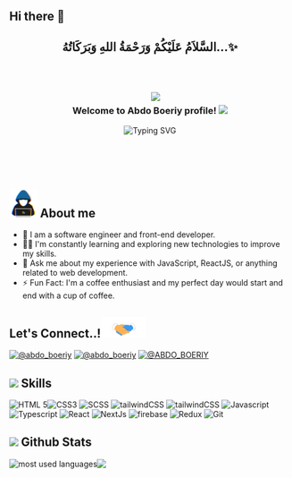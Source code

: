 ## Hi there 👋
<div align='center'>

## <b>السَّلاَمُ عَلَيْكُمْ وَرَحْمَةُ اللهِ وَبَرَكَاتُهُ...✨</b>

</div>
<br/>
<br/>
<br/>
<img width="250" align="right" src="https://c.tenor.com/_DOBjnGspYAAAAAM/code-coding.gif">

<h3 align="center">
  Welcome to Abdo Boeriy profile!
  <img src="https://media.giphy.com/media/hvRJCLFzcasrR4ia7z/giphy.gif" width="28">
</h3>

<!-- Typing SVG by DenverCoder1 - https://github.com/DenverCoder1/readme-typing-svg -->
<p align="center">
<img src="https://readme-typing-svg.herokuapp.com?font=Fira+Code&size=28&duration=3000&pause=500&color=9818F7&random=false&width=435&lines=Always+learn+new+things;Front-end+web+developer" alt="Typing SVG" />

<br/>
<br/>
<br/>
<br/>
<br/>

## <picture><img src = "https://github.com/0xAbdulKhalid/0xAbdulKhalid/raw/main/assets/mdImages/about_me.gif" width = 50px></picture> **About me**

- 🏢 I am a software engineer and front-end developer.
- 👨‍💻 I'm constantly learning and exploring new technologies to improve my skills.
- 💬 Ask me about my experience with JavaScript, ReactJS, or anything related to web development.
- ⚡ Fun Fact: I'm a coffee enthusiast and my perfect day would start and end with a cup of coffee.




## <b> Let's Connect..!</b><img src="https://github.com/0xAbdulKhalid/0xAbdulKhalid/raw/main/assets/mdImages/handshake.gif" width ="80">

[![@abdo_boeriy](https://img.icons8.com/fluency/48/000000/instagram-new.png "@abdo_boeriy")](https://www.instagram.com/abdo_boeriy/)
[![@abdo_boeriy](https://img.icons8.com/fluency/48/000000/facebook.png )](https://www.facebook.com/share/15fg9sVGve/?mibextid=LQQj4d)
[![@ABDO_BOERIY](https://img.icons8.com/fluency/48/000000/linkedin.png)](https://www.linkedin.com/in/abdelrahman-boeriy-aa5820332/)

<!--<a href="https://www.buymeacoffee.com/yousefdergham" target="_blank"><img src="https://cdn.buymeacoffee.com/buttons/v2/lato-orange.png" alt="Buy Me A Coffee" style="height: 50px !important;width: 174px !important;box-shadow: 0px 3px 2px 0px rgba(190, 190, 190, 0.5) !important;-webkit-box-shadow: 0px 3px 2px 0px rgba(190, 190, 190, 0.5) !important;" ></a>-->

## <img src="https://media2.giphy.com/media/QssGEmpkyEOhBCb7e1/giphy.gif?cid=ecf05e47a0n3gi1bfqntqmob8g9aid1oyj2wr3ds3mg700bl&rid=giphy.gif" width ="25"><b> Skills</b>

<img src="https://img.icons8.com/color/48/000000/html-5--v1.png" title="HTML 5"/><img src="https://img.icons8.com/color/48/000000/css3.png" title="CSS3"/> 
<img src="https://img.icons8.com/color/48/000000/sass.png" title="SCSS"/>
<img src="https://img.icons8.com/color/48/000000/tailwindcss.png" title="tailwindCSS"/>
<img src="https://img.icons8.com/color/48/000000/bootstrap.png" title="tailwindCSS"/>
<img src="https://img.icons8.com/color/48/000000/javascript--v1.png" title="Javascript"/>
<img src="https://img.icons8.com/color/48/000000/typescript--v1.png" title="Typescript"/>
<img src="https://img.icons8.com/office/48/000000/react.png" title="React"/> 
<img src="https://img.icons8.com/color/48/000000/nextjs.png" title="NextJs"/>
<img src="https://img.icons8.com/color/48/000000/firebase.png" title="firebase"/>
<img src="https://img.icons8.com/color/48/000000/redux.png" title="Redux"/>
<img src="https://img.icons8.com/color/48/000000/git.png" title="Git"/>


## <img src="https://media.giphy.com/media/iY8CRBdQXODJSCERIr/giphy.gif" width="35"><b> Github Stats </b>


<img align="left" src="https://github-readme-stats.vercel.app/api/top-langs?username=saeedsayed&show_icons=true&locale=en&layout=compact&theme=radical" alt="most used languages" />
<be>
    <img src="https://komarev.com/ghpvc/?username=saeedsayed&style=for-the-badge&base=10000">
<!--<a href="https://komarev.com/ghpvc/?username=yousefdergham&style=for-the-badge">
</a>-->
<!--
**Abdo-Boeriy-developer/Abdo-Boeriy-developer** is a ✨ _special_ ✨ repository because its `README.md` (this file) appears on your GitHub profile.

Here are some ideas to get you started:

- 🔭 I’m currently working on ...
- 🌱 I’m currently learning ...
- 👯 I’m looking to collaborate on ...
- 🤔 I’m looking for help with ...
- 💬 Ask me about ...
- 📫 How to reach me: ...
- 😄 Pronouns: ...
- ⚡ Fun fact: ...
-->
